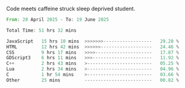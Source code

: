 Code meets caffeine struck sleep deprived student.

<!--START_SECTION:waka-->

```rust
From: 28 April 2025 - To: 19 June 2025

Total Time: 51 hrs 32 mins

JavaScript   15 hrs 10 mins  >>>>>>>------------------   29.20 %
HTML         12 hrs 42 mins  >>>>>>-------------------   24.46 %
CSS          9 hrs 17 mins   >>>>---------------------   17.87 %
GDScript3    6 hrs 11 mins   >>>----------------------   11.92 %
C++          2 hrs 43 mins   >------------------------   05.25 %
Lua          2 hrs 34 mins   >------------------------   04.96 %
C            1 hr 54 mins    >------------------------   03.66 %
Other        25 mins         -------------------------   00.82 %
```

<!--END_SECTION:waka-->
